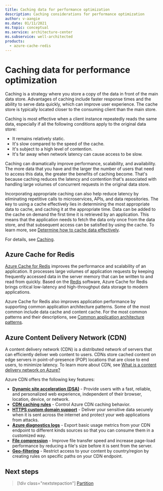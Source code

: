 ```yaml
---
title: Caching data for performance optimization
description: Caching considerations for performance optimization
author: v-aangie
ms.date: 01/11/2021
ms.topic: conceptual
ms.service: architecture-center
ms.subservice: well-architected
products:
  - azure-cache-redis
---
```


# Caching data for performance optimization

Caching is a strategy where you store a copy of the data in front of the main data store. Advantages of caching include faster response times and the ability to serve data quickly, which can improve user experience. The cache store is typically located closer to the consuming client than the main store.

Caching is most effective when a client instance repeatedly reads the same data, especially if all the following conditions apply to the original data store:

- It remains relatively static.
- It's slow compared to the speed of the cache.
- It's subject to a high level of contention.
- It's far away when network latency can cause access to be slow.

Caching can dramatically improve performance, scalability, and availability. The more data that you have and the larger the number of users that need to access this data, the greater the benefits of caching become. That's because caching reduces the latency and contention that's associated with handling large volumes of concurrent requests in the original data store.

 Incorporating appropriate caching can also help reduce latency by eliminating repetitive calls to microservices, APIs, and data repositories. The key to using a cache effectively lies in determining the most appropriate data to cache, and caching it at the appropriate time. Data can be added to the cache on demand the first time it is retrieved by an application. This means that the application needs to fetch the data only once from the data store, and that subsequent access can be satisfied by using the cache. To learn more, see [Determine how to cache data effectively](../../best-practices/caching.md#determine-how-to-cache-data-effectively).

For details, see [Caching](../../best-practices/caching.md).

## Azure Cache for Redis

[Azure Cache for Redis](/azure/azure-cache-for-redis/cache-overview) improves the performance and scalability of an application. It processes large volumes of application requests by keeping frequently accessed data in the server memory that can be written to and read from quickly. Based on the [Redis](https://redis.io/) software, Azure Cache for Redis brings critical low-latency and high-throughput data storage to modern applications.

Azure Cache for Redis also improves application performance by supporting common application architecture patterns. Some of the most common include data cache and content cache. For the most common patterns and their descriptions, see [Common application architecture patterns](/azure/azure-cache-for-redis/cache-overview#key-scenarios).

## Azure Content Delivery Network (CDN)

A content delivery network (CDN) is a distributed network of servers that can efficiently deliver web content to users. CDNs store cached content on edge servers in point-of-presence (POP) locations that are close to end users, to minimize latency. To learn more about CDN, see [What is a content delivery network on Azure?](/azure/cdn/cdn-overview)

Azure CDN offers the following key features:

- [**Dynamic site acceleration (DSA)**](/azure/cdn/cdn-dynamic-site-acceleration) - Provide users with a fast, reliable, and personalized web experience, independent of their browser, location, device, or network.
- [**CDN caching rules**](/azure/cdn/cdn-caching-rules) - Control Azure CDN caching behavior.
- [**HTTPS custom domain support**](/azure/cdn/cdn-custom-ssl?tabs=option-1-default-enable-https-with-a-cdn-managed-certificate) - Deliver your sensitive data securely when it is sent across the internet and protect your web applications from attacks.
- [**Azure diagnostics logs**](/azure/cdn/cdn-azure-diagnostic-logs) - Export basic usage metrics from your CDN endpoint to different kinds sources so that you can consume them in a customized way.
- [**File compression**](/azure/cdn/cdn-improve-performance) - Improve file transfer speed and increase page-load performance by reducing a file's size before it is sent from the server.
- [**Geo-filtering**](/azure/cdn/cdn-restrict-access-by-country) - Restrict access to your content by country/region by creating rules on specific paths on your CDN endpoint.

## Next steps
> [!div class="nextstepaction"]
> [Partition](./optimize-partition.md)